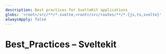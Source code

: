 ```yaml
---
description: Best practices for SvelteKit applications
globs: '<root>/src/**/*.svelte,<root>/src/routes/**/*.{js,ts,svelte}'
alwaysApply: false
---
```


# Best_Practices – Sveltekit

<!--
TODO: Add content for sveltekit best_practices.
Follow unified schema guidelines.
-->

